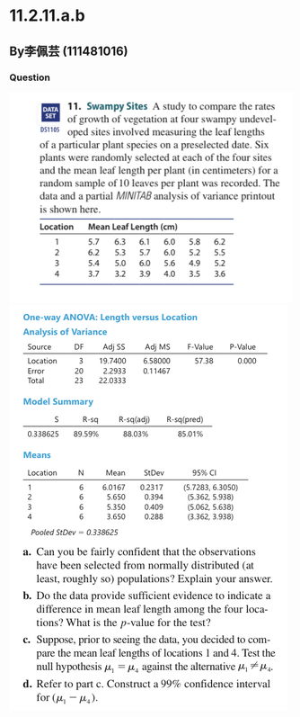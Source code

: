 # 11.2.11.a.b
## By李佩芸 (111481016) 

### Question
![image](https://github.com/HWTeng-Course/202402-Statistics/blob/main/Images/ED29269B-D192-4516-BCC8-6EBFF6146FC0.jpeg)
![image](https://github.com/HWTeng-Course/202402-Statistics/blob/main/Images/C0336151-2B2B-44A4-9C82-00DF52488B99.jpeg)

